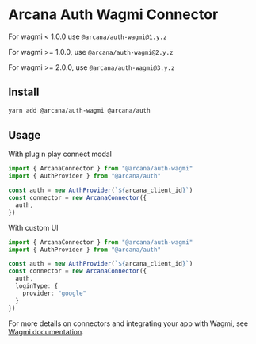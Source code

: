 # Arcana Auth Wagmi Connector

For wagmi < 1.0.0 use `@arcana/auth-wagmi@1.y.z`

For wagmi >= 1.0.0, use `@arcana/auth-wagmi@2.y.z`

For wagmi >= 2.0.0, use `@arcana/auth-wagmi@3.y.z`

## Install

```sh
yarn add @arcana/auth-wagmi @arcana/auth
```

## Usage

With plug n play connect modal

```ts
import { ArcanaConnector } from "@arcana/auth-wagmi"
import { AuthProvider } from "@arcana/auth"

const auth = new AuthProvider(`${arcana_client_id}`)
const connector = new ArcanaConnector({
  auth,
})
```

With custom UI

```ts
import { ArcanaConnector } from "@arcana/auth-wagmi"
import { AuthProvider } from "@arcana/auth"

const auth = new AuthProvider(`${arcana_client_id}`)
const connector = new ArcanaConnector({
  auth,
  loginType: {
    provider: "google"
  } 
})
```

For more details on connectors and integrating your app with Wagmi, see [Wagmi documentation](https://wagmi.sh/react/getting-started).
